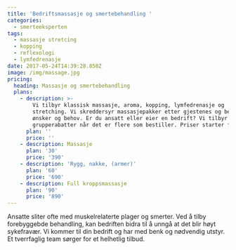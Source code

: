 ```yaml
---
title: 'Bedriftsmassasje og smertebehandling '
categories:
  - smerteeksperten
tags:
  - massasje stretcing
  - kopping
  - reflexologi
  - lymfedrenasje
date: 2017-05-24T14:39:28.850Z
image: /img/massage.jpg
pricing:
  heading: Massasje og smertebehandling
  plans:
    - description: >-
        Vi tilbyr klassisk massasje, aroma, kopping, lymfedrenasje og
        stretching. Vi skreddersyr massasjepakker etter gjestenes og bedriftenes
        ønsker og behov. Er du ansatt eller eier en bedrift? Vi tilbyr gode
        grupperabatter når det er flere som bestiller. Priser starter fra:
      plan: ''
      price: ''
    - description: Massasje
      plan: '30'
      price: '390'
    - description: 'Rygg, nakke, (armer)'
      plan: '60'
      price: '690'
    - description: Full kroppsmassasje
      plan: '90'
      price: '890'
---
```

Ansatte sliter ofte med muskelrelaterte plager og smerter. Ved å tilby forebyggebde behandling, kan bedriften bidra til å unngå at det blir høyt sykefravær. Vi kommer til din bedrift og har med benk og nødvendig utstyr. Et tverrfaglig team sørger for et helhetlig tilbud.


